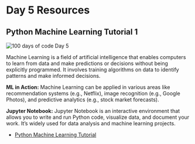 # Day 5 Resources

## Python Machine Learning Tutorial 1

![100 days of code Day 5](https://github.com/GritinAI/100DaysofCodeGenerativeAI/blob/main/Images/Day5.jpg)

 Machine Learning is a field of artificial intelligence that enables computers to learn from data and make predictions or decisions without being explicitly programmed. It involves training algorithms on data to identify patterns and make informed decisions.
 
**ML in Action:** Machine Learning can be applied in various areas like recommendation systems (e.g., Netflix), image recognition (e.g., Google Photos), and predictive analytics (e.g., stock market forecasts).

**Jupyter Notebook:** Jupyter Notebook is an interactive environment that allows you to write and run Python code, visualize data, and document your work. It’s widely used for data analysis and machine learning projects.

- [Python Machine Learning Tutorial](https://www.youtube.com/watch?v=7eh4d6sabA0)